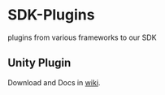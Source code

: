 # SDK-Plugins
plugins from various frameworks to our SDK

## Unity Plugin
Download and Docs in [wiki](https://github.com/mobfox/SDK-Plugins/wiki/Unity-Plugin).
